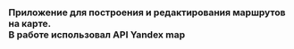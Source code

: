 ### Приложение для построения и редактирования маршрутов на карте.  </br>В работе использовал API Yandex map
